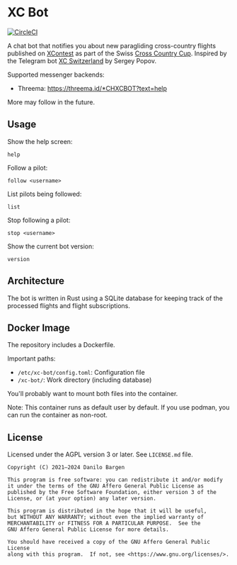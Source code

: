 # XC Bot

[![CircleCI][circle-ci-badge]][circle-ci]

A chat bot that notifies you about new paragliding cross-country flights
published on [XContest](https://www.xcontest.org/) as part of the Swiss [Cross
Country Cup](https://www.xcontest.org/switzerland/de/). Inspired by the
Telegram bot [XC Switzerland](https://telegram.me/XC_Swiss_Bot) by Sergey Popov.

Supported messenger backends:

- Threema: https://threema.id/*CHXCBOT?text=help

More may follow in the future.

## Usage

Show the help screen:

    help

Follow a pilot:

    follow <username>

List pilots being followed:

    list

Stop following a pilot:

    stop <username>

Show the current bot version:

    version

## Architecture

The bot is written in Rust using a SQLite database for keeping track of the
processed flights and flight subscriptions.

## Docker Image

The repository includes a Dockerfile.

Important paths:

- `/etc/xc-bot/config.toml`: Configuration file
- `/xc-bot/`: Work directory (including database)

You'll probably want to mount both files into the container.

Note: This container runs as default user by default. If you use podman, you
can run the container as non-root.

## License

Licensed under the AGPL version 3 or later. See `LICENSE.md` file.

    Copyright (C) 2021–2024 Danilo Bargen

    This program is free software: you can redistribute it and/or modify
    it under the terms of the GNU Affero General Public License as
    published by the Free Software Foundation, either version 3 of the
    License, or (at your option) any later version.

    This program is distributed in the hope that it will be useful,
    but WITHOUT ANY WARRANTY; without even the implied warranty of
    MERCHANTABILITY or FITNESS FOR A PARTICULAR PURPOSE.  See the
    GNU Affero General Public License for more details.

    You should have received a copy of the GNU Affero General Public License
    along with this program.  If not, see <https://www.gnu.org/licenses/>.

<!-- Badges -->
[circle-ci]: https://circleci.com/gh/dbrgn/xc-bot/tree/main
[circle-ci-badge]: https://circleci.com/gh/dbrgn/xc-bot/tree/main.svg?style=shield
